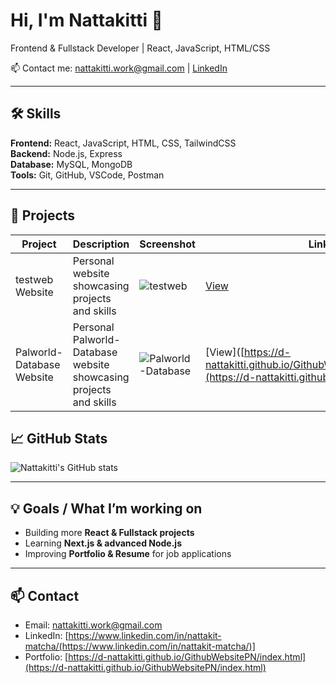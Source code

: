 # Hi, I'm Nattakitti 👋

Frontend & Fullstack Developer | React, JavaScript, HTML/CSS

📫 Contact me: nattakitti.work@gmail.com | [LinkedIn](https://www.linkedin.com/in/nattakit-matcha/)

---

## 🛠 Skills

**Frontend:** React, JavaScript, HTML, CSS, TailwindCSS  
**Backend:** Node.js, Express  
**Database:** MySQL, MongoDB  
**Tools:** Git, GitHub, VSCode, Postman  

---

## 📂 Projects

| Project | Description | Screenshot | Link |
|---------|------------|------------|------|
| testweb Website | Personal  website showcasing projects and skills | ![testweb](https://raw.githubusercontent.com/D-Nattakitti/GithubWebsitePN/main/screenshot.png) | [View](https://d-nattakitti.github.io/GithubWebsitePN/index.html) |
| Palworld-Database Website | Personal Palworld-Database website showcasing projects and skills | ![Palworld-Database](https://raw.githubusercontent.com/D-Nattakitti/Palworld-DB/main/screenshot.png) | [View]([https://d-nattakitti.github.io/GithubWebsitePN/index.html](https://d-nattakitti.github.io/Palworld-DB/]) |

## 📈 GitHub Stats

![Nattakitti's GitHub stats](https://github-readme-stats.vercel.app/api?username=D-Nattakitti&show_icons=true&theme=radical)

---

## 💡 Goals / What I’m working on

- Building more **React & Fullstack projects**  
- Learning **Next.js & advanced Node.js**  
- Improving **Portfolio & Resume** for job applications

---

## 📫 Contact

- Email: nattakitti.work@gmail.com  
- LinkedIn: [https://www.linkedin.com/in/nattakit-matcha/(https://www.linkedin.com/in/nattakit-matcha/)]
- Portfolio: [https://d-nattakitti.github.io/GithubWebsitePN/index.html](https://d-nattakitti.github.io/GithubWebsitePN/index.html)

